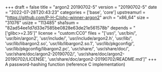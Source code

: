 +++
draft = false
title = "argon2 20190702-5"
version = "20190702-5"
date = "2022-07-28T20:43:23"
categories = ['base', 'core']
upstreamurl = "https://github.com/P-H-C/phc-winner-argon2"
arch = "x86_64"
size = "31076"
usize = "113485"
sha1sum = "82ad54ee1d7d33e7585be0828e63de21e561578b"
depends = "['glibc>=2.35']"
license = "custom:CC0"
files = "['usr/', 'usr/bin/', 'usr/bin/argon2', 'usr/include/', 'usr/include/argon2.h', 'usr/lib/', 'usr/lib/libargon2.so', 'usr/lib/libargon2.so.1', 'usr/lib/pkgconfig/', 'usr/lib/pkgconfig/libargon2.pc', 'usr/share/', 'usr/share/doc/', 'usr/share/doc/argon2-20190702/', 'usr/share/doc/argon2-20190702/LICENSE', 'usr/share/doc/argon2-20190702/README.md']"
+++
A password-hashing function (reference C implementation)